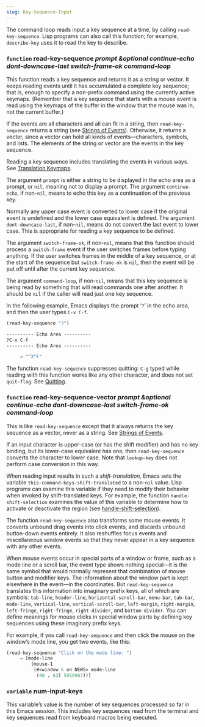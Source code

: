 ```yaml
---
slug: Key-Sequence-Input
---
```


The command loop reads input a key sequence at a time, by calling `read-key-sequence`. Lisp programs can also call this function; for example, `describe-key` uses it to read the key to describe.

### <span className="tag function">`function`</span> **read-key-sequence** *prompt \&optional continue-echo dont-downcase-last switch-frame-ok command-loop*

This function reads a key sequence and returns it as a string or vector. It keeps reading events until it has accumulated a complete key sequence; that is, enough to specify a non-prefix command using the currently active keymaps. (Remember that a key sequence that starts with a mouse event is read using the keymaps of the buffer in the window that the mouse was in, not the current buffer.)

If the events are all characters and all can fit in a string, then `read-key-sequence` returns a string (see [Strings of Events](Strings-of-Events)). Otherwise, it returns a vector, since a vector can hold all kinds of events—characters, symbols, and lists. The elements of the string or vector are the events in the key sequence.

Reading a key sequence includes translating the events in various ways. See [Translation Keymaps](Translation-Keymaps).

The argument `prompt` is either a string to be displayed in the echo area as a prompt, or `nil`, meaning not to display a prompt. The argument `continue-echo`, if non-`nil`, means to echo this key as a continuation of the previous key.

Normally any upper case event is converted to lower case if the original event is undefined and the lower case equivalent is defined. The argument `dont-downcase-last`, if non-`nil`, means do not convert the last event to lower case. This is appropriate for reading a key sequence to be defined.

The argument `switch-frame-ok`, if non-`nil`, means that this function should process a `switch-frame` event if the user switches frames before typing anything. If the user switches frames in the middle of a key sequence, or at the start of the sequence but `switch-frame-ok` is `nil`, then the event will be put off until after the current key sequence.

The argument `command-loop`, if non-`nil`, means that this key sequence is being read by something that will read commands one after another. It should be `nil` if the caller will read just one key sequence.

In the following example, Emacs displays the prompt ‘`?`’ in the echo area, and then the user types `C-x C-f`.

```lisp
(read-key-sequence "?")
```

```lisp
---------- Echo Area ----------
?C-x C-f
---------- Echo Area ----------

     ⇒ "^X^F"
```

The function `read-key-sequence` suppresses quitting: `C-g` typed while reading with this function works like any other character, and does not set `quit-flag`. See [Quitting](Quitting).

### <span className="tag function">`function`</span> **read-key-sequence-vector** *prompt \&optional continue-echo dont-downcase-last switch-frame-ok command-loop*

This is like `read-key-sequence` except that it always returns the key sequence as a vector, never as a string. See [Strings of Events](Strings-of-Events).

If an input character is upper-case (or has the shift modifier) and has no key binding, but its lower-case equivalent has one, then `read-key-sequence` converts the character to lower case. Note that `lookup-key` does not perform case conversion in this way.

When reading input results in such a *shift-translation*, Emacs sets the variable `this-command-keys-shift-translated` to a non-`nil` value. Lisp programs can examine this variable if they need to modify their behavior when invoked by shift-translated keys. For example, the function `handle-shift-selection` examines the value of this variable to determine how to activate or deactivate the region (see [handle-shift-selection](The-Mark)).

The function `read-key-sequence` also transforms some mouse events. It converts unbound drag events into click events, and discards unbound button-down events entirely. It also reshuffles focus events and miscellaneous window events so that they never appear in a key sequence with any other events.

When mouse events occur in special parts of a window or frame, such as a mode line or a scroll bar, the event type shows nothing special—it is the same symbol that would normally represent that combination of mouse button and modifier keys. The information about the window part is kept elsewhere in the event—in the coordinates. But `read-key-sequence` translates this information into imaginary prefix keys, all of which are symbols: `tab-line`, `header-line`, `horizontal-scroll-bar`, `menu-bar`, `tab-bar`, `mode-line`, `vertical-line`, `vertical-scroll-bar`, `left-margin`, `right-margin`, `left-fringe`, `right-fringe`, `right-divider`, and `bottom-divider`. You can define meanings for mouse clicks in special window parts by defining key sequences using these imaginary prefix keys.

For example, if you call `read-key-sequence` and then click the mouse on the window’s mode line, you get two events, like this:

```lisp
(read-key-sequence "Click on the mode line: ")
     ⇒ [mode-line
         (mouse-1
          (#<window 6 on NEWS> mode-line
           (40 . 63) 5959987))]
```

### <span className="tag variable">`variable`</span> **num-input-keys**

This variable’s value is the number of key sequences processed so far in this Emacs session. This includes key sequences read from the terminal and key sequences read from keyboard macros being executed.
